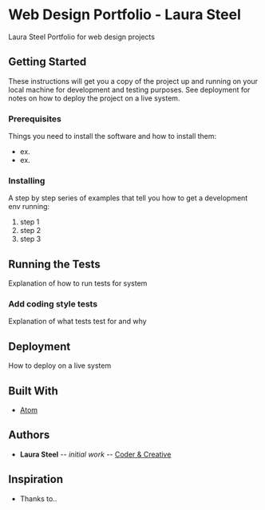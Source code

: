 # Web Design Portfolio - Laura Steel
Laura Steel Portfolio for web design projects

## Getting Started
These instructions will get you a copy of the project up and running on your local machine for 
development and testing purposes. See deployment for notes on how to deploy the project on a live system.

### Prerequisites
Things you need to install the software and how to install them:
* ex. 
* ex.

### Installing 
A step by step series of examples that tell you how to get a development env running:
1. step 1
1. step 2 
1. step 3

## Running the Tests 
Explanation of how to run tests for system 

### Add coding style tests 
Explanation of what tests test for and why

## Deployment
How to deploy on a live system

## Built With
* [Atom](https://atom.io/)

## Authors 
* **Laura Steel** -- *initial work* -- [Coder & Creative](https://codercreative.org)

## Inspiration 
* Thanks to..
